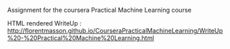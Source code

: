 Assignment for the coursera Practical Machine Learning course

HTML rendered WriteUp : http://florentmasson.github.io/CourseraPracticalMachineLearning/WriteUp%20-%20Practical%20Machine%20Learning.html
